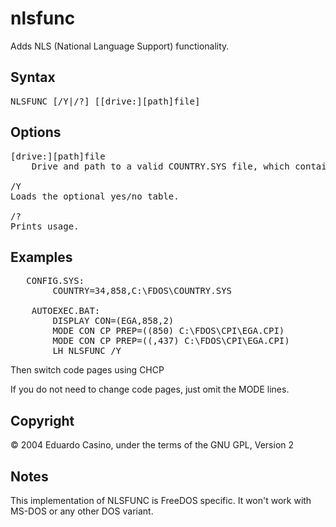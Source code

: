 # nlsfunc
Adds NLS (National Language Support) functionality.

## Syntax
<pre>NLSFUNC [/Y|/?] [[drive:][path]file]</pre>

## Options
<pre>[drive:][path]file
	Drive and path to a valid COUNTRY.SYS file, which contains the country-specific information.

/Y
Loads the optional yes/no table.

/?
Prints usage.</pre>

## Examples
<pre>	CONFIG.SYS:
		COUNTRY=34,858,C:\FDOS\COUNTRY.SYS

	AUTOEXEC.BAT:
		DISPLAY CON=(EGA,858,2)
		MODE CON CP PREP=((850) C:\FDOS\CPI\EGA.CPI)
		MODE CON CP PREP=((,437) C:\FDOS\CPI\EGA.CPI)
		LH NLSFUNC /Y</pre>

  Then switch code pages using CHCP

If you do not need to change code pages, just omit the MODE lines.

## Copyright
  © 2004 Eduardo Casino, under the terms of the GNU GPL, Version 2

## Notes
  This implementation of NLSFUNC is FreeDOS specific. It won't work with MS-DOS or any other DOS variant.